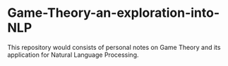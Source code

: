 # Game-Theory-an-exploration-into-NLP
This repository would consists of personal notes on Game Theory and its application for Natural Language Processing.
